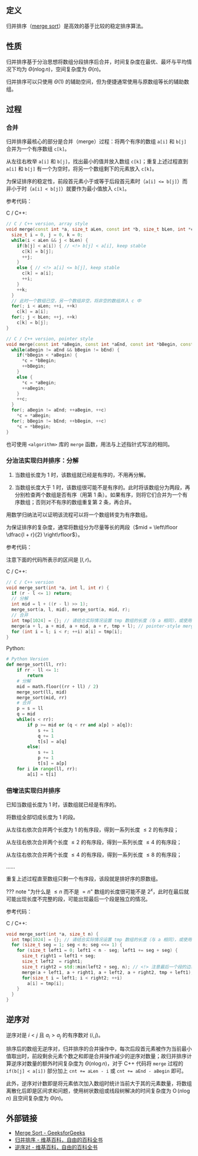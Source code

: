## 定义

归并排序（[merge sort](https://en.wikipedia.org/wiki/Merge_sort)）是高效的基于比较的稳定排序算法。

## 性质

归并排序基于分治思想将数组分段排序后合并，时间复杂度在最优、最坏与平均情况下均为 $\Theta (n \log n)$，空间复杂度为 $\Theta (n)$。

归并排序可以只使用 $\Theta (1)$ 的辅助空间，但为便捷通常使用与原数组等长的辅助数组。

## 过程

### 合并

归并排序最核心的部分是合并（merge）过程：将两个有序的数组 `a[i]` 和 `b[j]` 合并为一个有序数组 `c[k]`。

从左往右枚举 `a[i]` 和 `b[j]`，找出最小的值并放入数组 `c[k]`；重复上述过程直到 `a[i]` 和 `b[j]` 有一个为空时，将另一个数组剩下的元素放入 `c[k]`。

为保证排序的稳定性，前段首元素小于或等于后段首元素时（`a[i] <= b[j]`）而非小于时（`a[i] < b[j]`）就要作为最小值放入 `c[k]`。

参考代码：

C / C++:

```cpp
// C / C++ version, array style
void merge(const int *a, size_t aLen, const int *b, size_t bLen, int *c) {
  size_t i = 0, j = 0, k = 0;
  while(i < aLen && j < bLen) {
    if(b[j] < a[i]) { // <!> b[j] < a[i], keep stable
      c[k] = b[j];
      ++j;
    }
    else { // <!> a[i] <= b[j], keep stable
      c[k] = a[i];
      ++i;
    }
    ++k;
  }
  // 此时一个数组已空，另一个数组非空，将非空的数组并入 c 中
  for(; i < aLen; ++i, ++k)
    c[k] = a[i];
  for(; j < bLen; ++j, ++k)
    c[k] = b[j];
}

// C / C++ version, pointer style
void merge(const int *aBegin, const int *aEnd, const int *bBegin, const int *bEnd, int *c) {
  while(aBegin != aEnd && bBegin != bEnd) {
    if(*bBegin < *aBegin) {
      *c = *bBegin;
      ++bBegin;
    }
    else {
      *c = *aBegin;
      ++aBegin;
    }
    ++c;
  }
  for(; aBegin != aEnd; ++aBegin, ++c)
    *c = *aBegin;
  for(; bBegin != bEnd; ++bBegin, ++c)
    *c = *bBegin;
}
```

也可使用 `<algorithm>` 库的 `merge` 函数，用法与上述指针式写法的相同。

### 分治法实现归并排序：分解

1. 当数组长度为 $1$ 时，该数组就已经是有序的，不用再分解。

2. 当数组长度大于 $1$ 时，该数组很可能不是有序的。此时将该数组分为两段，再分别检查两个数组是否有序（用第 1 条）。如果有序，则将它们合并为一个有序数组；否则对不有序的数组重复第 2 条，再合并。

用数学归纳法可以证明该流程可以将一个数组转变为有序数组。

为保证排序的复杂度，通常将数组分为尽量等长的两段（$mid = \left\lfloor \dfrac{l + r}{2} \right\rfloor$）。

参考代码：

注意下面的代码所表示的区间是 $[l, r)$。

C / C++:

```cpp
// C / C++ version
void merge_sort(int *a, int l, int r) {
  if (r - l <= 1) return;
  // 分解
  int mid = l + ((r - l) >> 1);
  merge_sort(a, l, mid), merge_sort(a, mid, r);
  // 合并
  int tmp[1024] = {}; // 请结合实际情况设置 tmp 数组的长度（与 a 相同），或使用 vector；先将合并的结果放在 tmp 里，再返回到数组 a
  merge(a + l, a + mid, a + mid, a + r, tmp + l); // pointer-style merge
  for (int i = l; i < r; ++i) a[i] = tmp[i];
}
```

Python:

```python
# Python Version
def merge_sort(ll, rr):
    if rr - ll <= 1:
        return
    # 分解
    mid = math.floor((rr + ll) / 2)
    merge_sort(ll, mid)
    merge_sort(mid, rr)
    # 合并
    p = s = ll
    q = mid
    while(s < rr):
        if p >= mid or (q < rr and a[p] > a[q]):
            s += 1
            q += 1
            t[s] = a[q]
        else:
            s += 1
            p += 1
            t[s] = a[p]
    for i in range(ll, rr):
        a[i] = t[i]
```

### 倍增法实现归并排序

已知当数组长度为 $1$ 时，该数组就已经是有序的。

将数组全部切成长度为 $1$ 的段。

从左往右依次合并两个长度为 $1$ 的有序段，得到一系列长度 $\le 2$ 的有序段；

从左往右依次合并两个长度 $\le 2$ 的有序段，得到一系列长度 $\le 4$ 的有序段；

从左往右依次合并两个长度 $\le 4$ 的有序段，得到一系列长度 $\le 8$ 的有序段；

……

重复上述过程直至数组只剩一个有序段，该段就是排好序的原数组。

??? note "为什么是 $\le n$ 而不是 $= n$"
    数组的长度很可能不是 $2^x$，此时在最后就可能出现长度不完整的段，可能出现最后一个段是独立的情况。

参考代码：

C / C++:

```cpp
void merge_sort(int *a, size_t n) {
  int tmp[1024] = {}; // 请结合实际情况设置 tmp 数组的长度（与 a 相同），或使用 vector；先将合并的结果放在 tmp 里，再返回到数组 a
  for (size_t seg = 1; seg < n; seg <<= 1) {
    for (size_t left1 = 0; left1 < n - seg; left1 += seg + seg) {
      size_t right1 = left1 + seg;
      size_t left2  = right1;
      size_t right2 = std::min(left2 + seg, n); // <!> 注意最后一个段的边界
      merge(a + left1, a + right1, a + left2, a + right2, tmp + left1); // pointer-style merge
      for(size_t i = left1; i < right2; ++i)
        a[i] = tmp[i];
    }
  }
}
```

## 逆序对

逆序对是 $i < j$ 且 $a_i > a_j$ 的有序数对 $(i, j)$。

排序后的数组无逆序对，归并排序的合并操作中，每次后段首元素被作为当前最小值取出时，前段剩余元素个数之和即是合并操作减少的逆序对数量；故归并排序计算逆序对数量的额外时间复杂度为 $\Theta (n \log n)$，对于 C++ 代码将 `merge` 过程的 `if(b[j] < a[i])` 部分加上 `cnt += aLen - i` 或 `cnt += aEnd - aBegin` 即可。

此外，逆序对计数即是将元素依次加入数组时统计当前大于其的元素数量，将数组离散化后即是区间求和问题，使用树状数组或线段树解决的时间复杂度为 $\operatorname{O} (n \log n)$ 且空间复杂度为 $\Theta (n)$。

## 外部链接

- [Merge Sort - GeeksforGeeks](https://www.geeksforgeeks.org/merge-sort/)
- [归并排序 - 维基百科，自由的百科全书](https://zh.wikipedia.org/wiki/%E5%BD%92%E5%B9%B6%E6%8E%92%E5%BA%8F)
- [逆序对 - 维基百科，自由的百科全书](https://zh.wikipedia.org/wiki/%E9%80%86%E5%BA%8F%E5%AF%B9)
